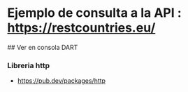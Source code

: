 # Ejemplo de consulta a la API : https://restcountries.eu/

## Ver en consola DART

### Libreria http

- https://pub.dev/packages/http
